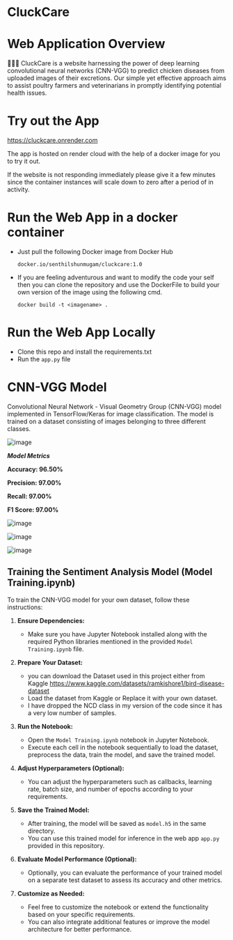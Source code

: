 # CluckCare
# Web Application Overview

🐔🐥🐓 CluckCare is a website harnessing the power of deep learning convolutional neural networks (CNN-VGG) to predict chicken diseases from uploaded images of their excretions. Our simple yet effective approach aims to assist poultry farmers and veterinarians in promptly identifying potential health issues.

# Try out the App

https://cluckcare.onrender.com

The app is hosted on render cloud with the help of a docker image for you to try it out.

If the website is not responding immediately please give it a few minutes since the container instances will scale down to zero after a period of in activity.

# Run the Web App in a docker container
   - Just pull the following Docker image from Docker Hub

      ```docker.io/senthilshunmugam/cluckcare:1.0```


   - If you are feeling adventurous and want to modify the code your self then you can clone the repository and use the DockerFile to build your own version of the image using the following cmd.

     ```docker build -t <imagename> .```
     
# Run the Web App Locally 

   - Clone this repo and install the requirements.txt
   - Run the `app.py` file

# CNN-VGG Model 

Convolutional Neural Network - Visual Geometry Group (CNN-VGG) model implemented in TensorFlow/Keras for image classification. The model is trained on a dataset consisting of images belonging to three different classes.

![image](https://github.com/K-Senthil-Shunmugam/CluckCare/assets/113205555/a86fe681-4b1e-43a5-a262-186a015bbd4c)

***Model Metrics***


**Accuracy: 96.50%**


**Precision: 97.00%**


**Recall: 97.00%**


**F1 Score: 97.00%**

![image](https://github.com/K-Senthil-Shunmugam/CluckCare/assets/113205555/e0509a92-aeed-496f-89fc-8ccad3ae86d2)

![image](https://github.com/K-Senthil-Shunmugam/CluckCare/assets/113205555/236caf69-983d-4e12-a16f-9f3b4091f64f)

![image](https://github.com/K-Senthil-Shunmugam/CluckCare/assets/113205555/ff00b6e2-c942-443c-b6d8-53577f68f8df)


## Training the Sentiment Analysis Model (Model Training.ipynb)

To train the CNN-VGG model for your own dataset, follow these instructions:

1. **Ensure Dependencies:**
   - Make sure you have Jupyter Notebook installed along with the required Python libraries mentioned in the provided `Model Training.ipynb` file.

2. **Prepare Your Dataset:**
   - you can download the Dataset used in this project either from Kaggle
https://www.kaggle.com/datasets/ramkishore1/bird-disease-dataset
   - Load the dataset from Kaggle or Replace it with your own dataset.
   - I have dropped the NCD class in my version of the code since it has a very low number of samples.

4. **Run the Notebook:**
   - Open the `Model Training.ipynb` notebook in Jupyter Notebook.
   - Execute each cell in the notebook sequentially to load the dataset, preprocess the data, train the model, and save the trained model.

5. **Adjust Hyperparameters (Optional):**
   - You can adjust the hyperparameters such as callbacks, learning rate, batch size, and number of epochs according to your requirements.

6. **Save the Trained Model:**
   - After training, the model will be saved as `model.h5` in the same directory.
   - You can use this trained model for inference in the web app `app.py` provided in this repository.

7. **Evaluate Model Performance (Optional):**
   - Optionally, you can evaluate the performance of your trained model on a separate test dataset to assess its accuracy and other metrics.

8. **Customize as Needed:**
   - Feel free to customize the notebook or extend the functionality based on your specific requirements.
   - You can also integrate additional features or improve the model architecture for better performance.
